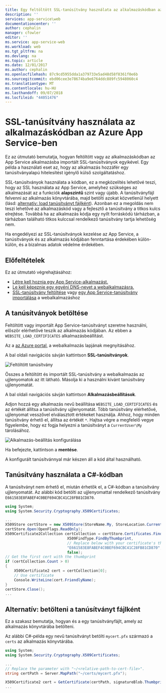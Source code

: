 ```yaml
---
title: Egy feltöltött SSL-tanúsítvány használata az alkalmazáskódban az Azure App Service szolgáltatásban |} A Microsoft Docs
description: ''
services: app-service\web
documentationcenter: ''
author: cephalin
manager: cfowler
editor: ''
ms.service: app-service-web
ms.workload: web
ms.tgt_pltfrm: na
ms.devlang: na
ms.topic: article
ms.date: 12/01/2017
ms.author: cephalin
ms.openlocfilehash: 87c9cd5955dda1a379733e5ad48d58f8361f0e6b
ms.sourcegitcommit: ebd06cee3e78674ba9e6764ddc889fc5948060c4
ms.translationtype: MT
ms.contentlocale: hu-HU
ms.lasthandoff: 09/07/2018
ms.locfileid: "44051476"
---
```

# <a name="use-an-ssl-certificate-in-your-application-code-in-azure-app-service"></a>SSL-tanúsítvány használata az alkalmazáskódban az Azure App Service-ben

Ez az útmutató bemutatja, hogyan feltöltött vagy az alkalmazáskódban az App Service alkalmazásba importált SSL-tanúsítványok egyikével. Egy példa a használati eset az, hogy az alkalmazás hozzáfér egy tanúsítványalapú hitelesítést igénylő külső szolgáltatáshoz. 

SSL-tanúsítványok használata a kódban, ez a megközelítés lehetővé teszi, hogy az SSL használata az App Service, amelyhez szükséges az alkalmazását az a funkciók **alapszintű** szint vagy újabb. A tanúsítványfájl felvenni az alkalmazás könyvtárába, majd betölti azokat közvetlenül helyett (lásd: [alternatív: load tanúsítványt fájlként](#file)). Azonban ez a megoldás nem teszi lehetővé az alkalmazáskód vagy a fejlesztő a tanúsítvány a titkos kulcs elrejtése. Továbbá ha az alkalmazás kódja egy nyílt forráskódú tárházban, a tárházban található titkos kulccsal rendelkező tanúsítvány tartja lehetőség nem.

Ha engedélyezi az SSL-tanúsítványok kezelése az App Service, a tanúsítványok és az alkalmazás kódjában fenntartása érdekében külön-külön, és a bizalmas adatok védelme érdekében.

## <a name="prerequisites"></a>Előfeltételek

Ez az útmutató végrehajtásához:

- [Létre kell hoznia egy App Service-alkalmazást.](/azure/app-service/)
- [Le kell képeznie egy egyéni DNS-nevet a webalkalmazásra.](app-service-web-tutorial-custom-domain.md)
- [SSL-tanúsítvány feltöltése](app-service-web-tutorial-custom-ssl.md) vagy [egy App Service-tanúsítvány importálása](web-sites-purchase-ssl-web-site.md) a webalkalmazáshoz


## <a name="load-your-certificates"></a>A tanúsítványok betöltése

Feltöltött vagy importált App Service-tanúsítványt szeretne használni, először elérhetővé teszik az alkalmazás kódjában. Az ebben a `WEBSITE_LOAD_CERTIFICATES` alkalmazásbeállítást.

Az a <a href="https://portal.azure.com" target="_blank">az Azure portal</a>, a webalkalmazás lapjának megnyitásához.

A bal oldali navigációs sávján kattintson **SSL-tanúsítványok**.

![Feltöltött tanúsítvány](./media/app-service-web-tutorial-custom-ssl/certificate-uploaded.png)

Összes a feltöltött és importált SSL-tanúsítvány a webalkalmazás az ujjlenyomatok az itt látható. Másolja ki a használni kívánt tanúsítvány ujjlenyomatát.

A bal oldali navigációs sávján kattintson **Alkalmazásbeállítások**.

Adjon hozzá egy alkalmazás nevű beállítása `WEBSITE_LOAD_CERTIFICATES` és az értékét állítsa a tanúsítvány ujjlenyomatát. Több tanúsítvány elérhetővé, ujjlenyomat vesszővel elválasztott értékeket használja. Ahhoz, hogy minden tanúsítvány érhető el, állítsa az értékét `*`. Hajtsa végre a megfelelő vegye figyelembe, hogy ez fogja helyezni a tanúsítványt a `CurrentUser\My` tárolásához.

![Alkalmazás-beállítás konfigurálása](./media/app-service-web-ssl-cert-load/configure-app-setting.png)

Ha befejezte, kattintson a **mentése**.

A konfigurált tanúsítvánnyal már készen áll a kód által használható.

## <a name="use-certificate-in-c-code"></a>Tanúsítvány használata a C#-kódban

A tanúsítványt nem érhető el, miután érhetők el, a C#-kódban a tanúsítvány ujjlenyomatát. Az alábbi kód betölti az ujjlenyomattal rendelkező tanúsítvány `E661583E8FABEF4C0BEF694CBC41C28FB81CD870`.

```csharp
using System;
using System.Security.Cryptography.X509Certificates;

...
X509Store certStore = new X509Store(StoreName.My, StoreLocation.CurrentUser);
certStore.Open(OpenFlags.ReadOnly);
X509Certificate2Collection certCollection = certStore.Certificates.Find(
                            X509FindType.FindByThumbprint,
                            // Replace below with your certificate's thumbprint
                            "E661583E8FABEF4C0BEF694CBC41C28FB81CD870",
                            false);
// Get the first cert with the thumbprint
if (certCollection.Count > 0)
{
    X509Certificate2 cert = certCollection[0];
    // Use certificate
    Console.WriteLine(cert.FriendlyName);
}
certStore.Close();
...
```

<a name="file"></a>
## <a name="alternative-load-certificate-as-a-file"></a>Alternatív: betölteni a tanúsítványt fájlként

Ez a szakasz bemutatja, hogyan és a egy tanúsítványfájlt, amely az alkalmazás könyvtárába betölteni. 

Az alábbi C#-példa egy nevű tanúsítványt betölti `mycert.pfx` származó a `certs` az alkalmazás könyvtárába.

```csharp
using System;
using System.Security.Cryptography.X509Certificates;

...
// Replace the parameter with "~/<relative-path-to-cert-file>".
string certPath = Server.MapPath("~/certs/mycert.pfx");

X509Certificate2 cert = GetCertificate(certPath, signatureBlob.Thumbprint);
...
```

